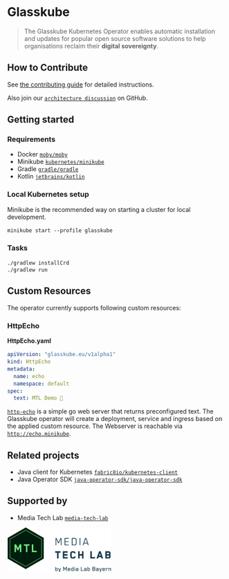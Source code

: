 # Glasskube

> The Glasskube Kubernetes Operator enables automatic installation and updates for popular open source software solutions to help organisations reclaim their **digital sovereignty**.

## How to Contribute

See [the contributing guide](CONTRIBUTING.md) for detailed instructions.

Also join our [`architecture discussion`](https://github.com/glasskube/operator/discussions/4) on GitHub.

## Getting started

### Requirements

- Docker [`moby/moby`](https://github.com/moby/moby)
- Minikube [`kubernetes/minikube`](https://github.com/kubernetes/minikube)
- Gradle [`gradle/gradle`](https://github.com/gradle/gradle)
- Kotlin [`jetbrains/kotlin`](https://github.com/jetbrains/kotlin)

### Local Kubernetes setup

Minikube is the recommended way on starting a cluster for local development.

```shell
minikube start --profile glasskube
```

### Tasks

```shell
./gradlew installCrd
./gradlew run
```

## Custom Resources

The operator currently supports following custom resources:

### HttpEcho

**HttpEcho.yaml**

```yaml
apiVersion: "glasskube.eu/v1alpha1"
kind: HttpEcho
metadata:
  name: echo
  namespace: default
spec:
  text: MTL Demo 🧊
```

[`http-echo`](https://github.com/hashicorp/http-echo) is a simple go web server that returns preconfigured text.
The Glasskube operator will create a deployment, service and ingress based on the applied custom resource.
The Webserver is reachable via [`http://echo.minikube`](http://echo.minikube).

## Related projects

- Java client for Kubernetes [`fabric8io/kubernetes-client`](https://github.com/fabric8io/kubernetes-client)
- Java Operator SDK [`java-operator-sdk/java-operator-sdk`](https://github.com/java-operator-sdk/java-operator-sdk)

## Supported by

- Media Tech Lab [`media-tech-lab`](https://github.com/media-tech-lab)

<a href="https://www.media-lab.de/en/programs/media-tech-lab">
    <img src="https://raw.githubusercontent.com/media-tech-lab/.github/main/assets/mtl-powered-by.png" width="240" title="Media Tech Lab powered by logo">
</a>
